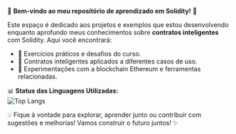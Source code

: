 🌟 **Bem-vindo ao meu repositório de aprendizado em Solidity!** 🌟  

Este espaço é dedicado aos projetos e exemplos que estou desenvolvendo enquanto aprofundo meus conhecimentos sobre **contratos inteligentes** com Solidity. Aqui você encontrará:  

- 🔧 Exercícios práticos e desafios do curso.  
- 📜 Contratos inteligentes aplicados a diferentes casos de uso.  
- 🚀 Experimentações com a blockchain Ethereum e ferramentas relacionadas.  

📊 **Status das Linguagens Utilizadas:**  
![Top Langs](https://github-readme-stats.vercel.app/api/top-langs/?username=NotDiasz&layout=compact&theme=radical)

💡 Fique à vontade para explorar, aprender junto ou contribuir com sugestões e melhorias! Vamos construir o futuro juntos! ✨
